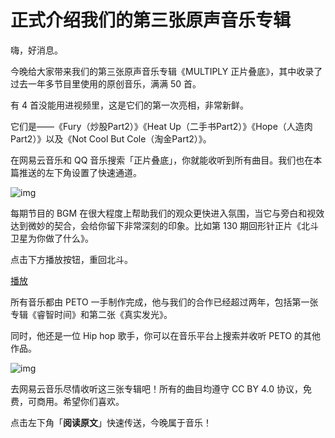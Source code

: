 # 正式介绍我们的第三张原声音乐专辑

嗨，好消息。

今晚给大家带来我们的第三张原声音乐专辑《MULTIPLY 正片叠底》，其中收录了过去一年多节目里使用的原创音乐，满满 50 首。

有 4 首没能用进视频里，这是它们的第一次亮相，非常新鲜。

它们是——《Fury（炒股Part2）》《Heat Up（二手书Part2）》《Hope（人造肉Part2）》以及《Not Cool But Cole（淘金Part2）》。

在网易云音乐和 QQ 音乐搜索「正片叠底」，你就能收听到所有曲目。我们也在本篇推送的左下角设置了快速通道。

![img](https://i.loli.net/2021/10/05/pxDPGHSBeQirR7v.png)

每期节目的 BGM 在很大程度上帮助我们的观众更快进入氛围，当它与旁白和视效达到微妙的契合，会给你留下非常深刻的印象。比如第 130 期回形针正片《北斗卫星为你做了什么》。

点击下方播放按钮，重回北斗。

[播放](https://paper-clips.vercel.app/%E5%8E%9F%E5%88%9B%E4%B8%93%E8%BE%91/MULTIPLY%20%E6%AD%A3%E7%89%87%E5%8F%A0%E5%BA%95/AIM%EF%BC%88%E5%8C%97%E6%96%97%EF%BC%89%20-%20%E5%9B%9E%E5%BD%A2%E9%92%88PaperClip.flac)

所有音乐都由 PETO 一手制作完成，他与我们的合作已经超过两年，包括第一张专辑《睿智时间》和第二张《真实发光》。

同时，他还是一位 Hip hop 歌手，你可以在音乐平台上搜索并收听 PETO 的其他作品。

![img](https://i.loli.net/2021/10/05/zf1JKai2XgM94kl.png)

去网易云音乐尽情收听这三张专辑吧！所有的曲目均遵守 CC BY 4.0 协议，免费，可商用。希望你们喜欢。

点击左下角「**阅读原文**」快速传送，今晚属于音乐！